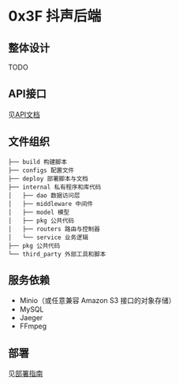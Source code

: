 # 0x3F 抖声后端

## 整体设计
TODO

## API接口
见[API文档](https://www.apifox.cn/apidoc/shared-1d70e29b-3744-4165-ad83-07ab4d156409)

## 文件组织
```
├── build 构建脚本
├── configs 配置文件
├── deploy 部署脚本与文档
├── internal 私有程序和库代码
│   ├── dao 数据访问层
│   ├── middleware 中间件
│   ├── model 模型
│   ├── pkg 公共代码
│   ├── routers 路由与控制器
│   └── service 业务逻辑
├── pkg 公共代码
└── third_party 外部工具和脚本
```

## 服务依赖
- Minio（或任意兼容 Amazon S3 接口的对象存储）
- MySQL
- Jaeger
- FFmpeg

## 部署
见[部署指南](deploy/README.md)